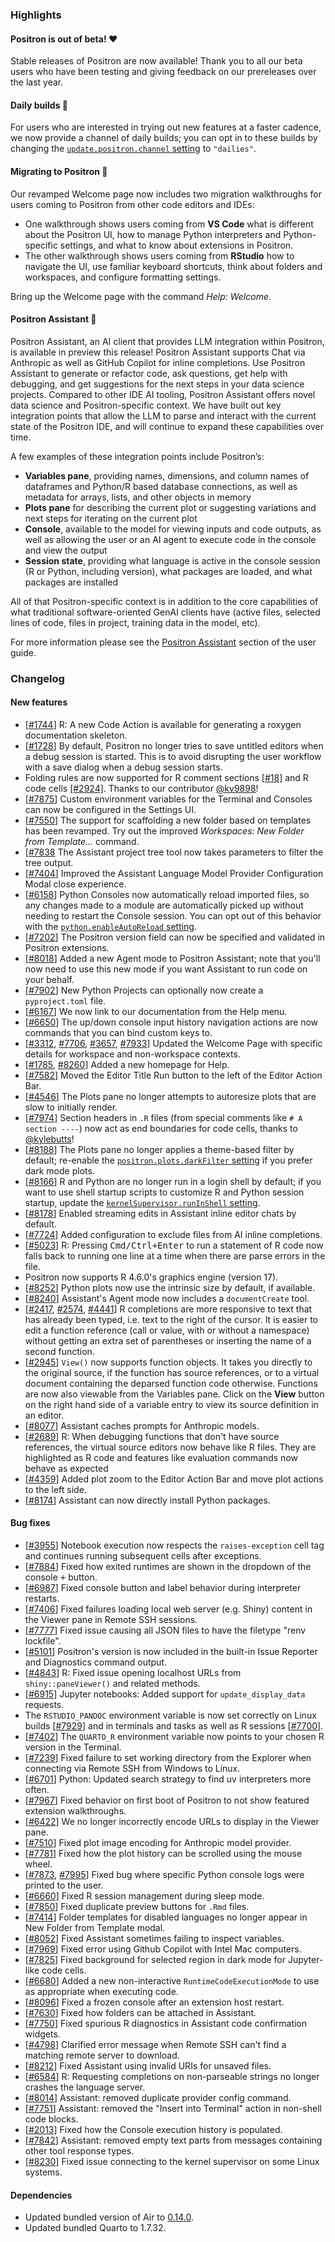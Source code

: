 ### Highlights

#### Positron is out of beta! ❤️

Stable releases of Positron are now available! Thank you to all our beta users who have been testing and giving feedback on our prereleases over the last year. 

#### Daily builds 🪩

For users who are interested in trying out new features at a faster cadence, we now provide a channel of daily builds; you can opt in to these builds by changing the [`update.positron.channel` setting](positron://settings/update.positron.channel) to `"dailies"`. 

#### Migrating to Positron 💫

Our revamped Welcome page now includes two migration walkthroughs for users coming to Positron from other code editors and IDEs:

- One walkthrough shows users coming from **VS Code** what is different about the Positron UI, how to manage Python interpreters and Python-specific settings, and what to know about extensions in Positron.
- The other walkthrough shows users coming from **RStudio** how to navigate the UI, use familiar keyboard shortcuts, think about folders and workspaces, and configure formatting settings.

Bring up the Welcome page with the command _Help: Welcome_.

#### Positron Assistant 🤖

Positron Assistant, an AI client that provides LLM integration within Positron, is available in preview this release! Positron Assistant supports Chat via Anthropic as well as GitHub Copilot for inline completions. Use Positron Assistant to generate or refactor code, ask questions, get help with debugging, and get suggestions for the next steps in your data science projects. Compared to other IDE AI tooling, Positron Assistant offers novel data science and Positron-specific context. We have built out key integration points that allow the LLM to parse and interact with the current state of the Positron IDE, and will continue to expand these capabilities over time.

A few examples of these integration points include Positron’s:

- **Variables pane**, providing names, dimensions, and column names of dataframes and Python/R based database connections, as well as metadata for arrays, lists, and other objects in memory
- **Plots pane** for describing the current plot or suggesting variations and next steps for iterating on the current plot
- **Console**, available to the model for viewing inputs and code outputs, as well as allowing the user or an AI agent to execute code in the console and view the output
- **Session state**, providing what language is active in the console session (R or Python, including version), what packages are loaded, and what packages are installed

All of that Positron-specific context is in addition to the core capabilities of what traditional software-oriented GenAI clients have (active files, selected lines of code, files in project, training data in the model, etc).

For more information please see the [Positron Assistant](https://positron.posit.co/assistant.html) section of the user guide.

<div id="checkbox"></div>

### Changelog

#### New features

- [[#1744](https://github.com/posit-dev/positron/issues/1744)] R: A new Code Action is available for generating a roxygen documentation skeleton.
- [[#1728](https://github.com/posit-dev/positron/issues/1728)] By default, Positron no longer tries to save untitled editors when a debug session is started. This is to avoid disrupting the user workflow with a save dialog when a debug session starts.
- Folding rules are now supported for R comment sections [[#18]](https://github.com/posit-dev/positron/issues/18) and R code cells [[#2924]](https://github.com/posit-dev/positron/issues/2924). Thanks to our contributor [@kv9898](https://github.com/kv9898)!
- [[#7875](https://github.com/posit-dev/positron/issues/7875)] Custom environment variables for the Terminal and Consoles can now be configured in the Settings UI.
- [[#7550](https://github.com/posit-dev/positron/issues/7550)] The support for scaffolding a new folder based on templates has been revamped. Try out the improved _Workspaces: New Folder from Template..._ command.
- [[#7838](https://github.com/posit-dev/positron/issues/7838) The Assistant project tree tool now takes parameters to filter the tree output.
- [[#7404](https://github.com/posit-dev/positron/issues/7404)] Improved the Assistant Language Model Provider Configuration Modal close experience.
- [[#6158](https://github.com/posit-dev/positron/issues/6158)] Python Consoles now automatically reload imported files, so any changes made to a module are automatically picked up without needing to restart the Console session. You can opt out of this behavior with the [`python.enableAutoReload` setting](positron://settings/python.enableAutoReload).
- [[#7202](https://github.com/posit-dev/positron/issues/7202)] The Positron version field can now be specified and validated in Positron extensions.
- [[#8018](https://github.com/posit-dev/positron/issues/8018)] Added a new Agent mode to Positron Assistant; note that you'll now need to use this new mode if you want Assistant to run code on your behalf.
- [[#7902](https://github.com/posit-dev/positron/issues/7902)] New Python Projects can optionally now create a `pyproject.toml` file.
- [[#6167](https://github.com/posit-dev/positron/issues/6167)] We now link to our documentation from the Help menu.
- [[#6650](https://github.com/posit-dev/positron/issues/6650)] The up/down console input history navigation actions are now commands that you can bind custom keys to.
- [[#3312](https://github.com/posit-dev/positron/issues/3312), [#7706](https://github.com/posit-dev/positron/issues/7706), [#3657](https://github.com/posit-dev/positron/issues/3657), [#7933](https://github.com/posit-dev/positron/issues/7933)] Updated the Welcome Page with specific details for workspace and non-workspace contexts.
- [[#1785](https://github.com/posit-dev/positron/issues/1785), [#8260](https://github.com/posit-dev/positron/issues/8260)] Added a new homepage for Help.
- [[#7582](https://github.com/posit-dev/positron/issues/7582)] Moved the Editor Title Run button to the left of the Editor Action Bar. 
- [[#4546](https://github.com/posit-dev/positron/issues/4546)] The Plots pane no longer attempts to autoresize plots that are slow to initially render. 
- [[#7974](https://github.com/posit-dev/positron/issues/7974)] Section headers in `.R` files (from special comments like `# A section ----`) now act as end boundaries for code cells, thanks to [@kylebutts](https://github.com/kylebutts)!
- [[#8188](https://github.com/posit-dev/positron/issues/8188)] The Plots pane no longer applies a theme-based filter by default; re-enable the [`positron.plots.darkFilter` setting](positron://settings/positron.plots.darkFilter) if you prefer dark mode plots.
- [[#8166](https://github.com/posit-dev/positron/issues/8166)] R and Python are no longer run in a login shell by default; if you want to use shell startup scripts to customize R and Python session startup, update the [`kernelSupervisor.runInShell` setting](positron://settings/kernelSupervisor.runInShell). 
- [[#8178](https://github.com/posit-dev/positron/issues/8178)] Enabled streaming edits in Assistant inline editor chats by default.
- [[#7724](https://github.com/posit-dev/positron/issues/7724)] Added configuration to exclude files from AI inline completions.
- [[#5023](https://github.com/posit-dev/positron/issues/5023)] R: Pressing <kbd>Cmd/Ctrl+Enter</kbd> to run a statement of R code now falls back to running one line at a time when there are parse errors in the file.
- Positron now supports R 4.6.0's graphics engine (version 17).
- [[#8252](https://github.com/posit-dev/positron/issues/8252)] Python plots now use the intrinsic size by default, if available.
- [[#8240](https://github.com/posit-dev/positron/issues/8240)] Assistant's Agent mode now includes a `documentCreate` tool.
- [[#2417](https://github.com/posit-dev/positron/issues/2417), [#2574](https://github.com/posit-dev/positron/issues/2574), [#4441](https://github.com/posit-dev/positron/issues/4441)] R completions are more responsive to text that has already been typed, i.e. text to the right of the cursor. It is easier to edit a function reference (call or value, with or without a namespace) without getting an extra set of parentheses or inserting the name of a second function.
- [[#2945](https://github.com/posit-dev/positron/issues/2945)] `View()` now supports function objects. It takes you directly to the original source, if the function has source references, or to a virtual document containing the deparsed function code otherwise. Functions are now also viewable from the Variables pane. Click on the **View** button on the right hand side of a variable entry to view its source definition in an editor.
- [[#8077](https://github.com/posit-dev/positron/issues/8077)] Assistant caches prompts for Anthropic models.
- [[#2689](https://github.com/posit-dev/positron/issues/2689)] R: When debugging functions that don't have source references, the virtual source editors now behave like R files. They are highlighted as R code and features like evaluation commands now behave as expected
- [[#4359](https://github.com/posit-dev/positron/issues/4359)] Added plot zoom to the Editor Action Bar and move plot actions to the left side.
- [[#8174](https://github.com/posit-dev/positron/issues/8174)] Assistant can now directly install Python packages.

#### Bug fixes

- [[#3955](https://github.com/posit-dev/positron/issues/3955)] Notebook execution now respects the `raises-exception` cell tag and continues running subsequent cells after exceptions.
- [[#7884](https://github.com/posit-dev/positron/issues/7884)] Fixed how exited runtimes are shown in the dropdown of the console <kbd>+</kbd> button.
- [[#6987](https://github.com/posit-dev/positron/issues/6987)] Fixed console button and label behavior during interpreter restarts.
- [[#7406](https://github.com/posit-dev/positron/issues/7406)] Fixed failures loading local web server (e.g. Shiny) content in the Viewer pane in Remote SSH sessions.
- [[#7777](https://github.com/posit-dev/positron/issues/7777)] Fixed issue causing all JSON files to have the filetype "renv lockfile".
- [[#5101](https://github.com/posit-dev/positron/issues/5101)] Positron's version is now included in the built-in Issue Reporter and Diagnostics command output.
- [[#4843](https://github.com/posit-dev/positron/issues/4843)] R: Fixed issue opening localhost URLs from `shiny::paneViewer()` and related methods. 
- [[#6915](https://github.com/posit-dev/positron/issues/6915)] Jupyter notebooks: Added support for `update_display_data` requests.
- The `RSTUDIO_PANDOC` environment variable is now set correctly on Linux builds [[#7929](https://github.com/posit-dev/positron/issues/7929)] and in terminals and tasks as well as R sessions [[#7700](https://github.com/posit-dev/positron/issues/7700)].
- [[#7402](https://github.com/posit-dev/positron/issues/7402)] The `QUARTO_R` environment variable now points to your chosen R version in the Terminal.
- [[#7239](https://github.com/posit-dev/positron/issues/7239)] Fixed failure to set working directory from the Explorer when connecting via Remote SSH from Windows to Linux.
- [[#6701](https://github.com/posit-dev/positron/issues/6701)] Python: Updated search strategy to find uv interpreters more often.
- [[#7967](https://github.com/posit-dev/positron/issues/7967)] Fixed behavior on first boot of Positron to not show featured extension walkthroughs.
- [[#6422](https://github.com/posit-dev/positron/issues/6422)] We no longer incorrectly encode URLs to display in the Viewer pane.
- [[#7510](https://github.com/posit-dev/positron/issues/7510)] Fixed plot image encoding for Anthropic model provider.
- [[#7781](https://github.com/posit-dev/positron/issues/7781)] Fixed how the plot history can be scrolled using the mouse wheel.
- [[#7873](https://github.com/posit-dev/positron/issues/7873), [#7995](https://github.com/posit-dev/positron/issues/7995)] Fixed bug where specific Python console logs were printed to the user.
- [[#6660](https://github.com/posit-dev/positron/issues/6660)] Fixed R session management during sleep mode.
- [[#7850](https://github.com/posit-dev/positron/issues/7850)] Fixed duplicate preview buttons for `.Rmd` files.
- [[#7414](https://github.com/posit-dev/positron/issues/7414)] Folder templates for disabled languages no longer appear in New Folder from Template modal.
- [[#8052](https://github.com/posit-dev/positron/issues/8052)] Fixed Assistant sometimes failing to inspect variables.
- [[#7969](https://github.com/posit-dev/positron/issues/7969)] Fixed error using Github Copilot with Intel Mac computers.
- [[#7825](https://github.com/posit-dev/positron/issues/7825)] Fixed background for selected region in dark mode for Jupyter-like code cells.
- [[#6680](https://github.com/posit-dev/positron/issues/6680)] Added a new non-interactive `RuntimeCodeExecutionMode` to use as appropriate when executing code.
- [[#8096](https://github.com/posit-dev/positron/issues/8096)] Fixed a frozen console after an extension host restart.
- [[#7630](https://github.com/posit-dev/positron/issues/7630)] Fixed how folders can be attached in Assistant.
- [[#7750](https://github.com/posit-dev/positron/issues/7750)] Fixed spurious R diagnostics in Assistant code confirmation widgets.
- [[#4798](https://github.com/posit-dev/positron/issues/4798)] Clarified error message when Remote SSH can't find a matching remote server to download.
- [[#8212](https://github.com/posit-dev/positron/issues/8212)] Fixed Assistant using invalid URIs for unsaved files.
- [[#6584](https://github.com/posit-dev/positron/issues/6584)] R: Requesting completions on non-parseable strings no longer crashes the language server.
- [[#8014](https://github.com/posit-dev/positron/issues/8014)] Assistant: removed duplicate provider config command.
- [[#7751](https://github.com/posit-dev/positron/issues/7751)] Assistant: removed the "Insert into Terminal" action in non-shell code blocks.
- [[#2013](https://github.com/posit-dev/positron/issues/2013)] Fixed how the Console execution history is populated.
- [[#7842](https://github.com/posit-dev/positron/issues/7842)] Assistant: removed empty text parts from messages containing other tool response types.
- [[#8230](https://github.com/posit-dev/positron/issues/8230)] Fixed issue connecting to the kernel supervisor on some Linux systems.

#### Dependencies

- Updated bundled version of Air to [0.14.0](https://github.com/posit-dev/air/blob/main/editors/code/CHANGELOG.md#0140).
- Updated bundled Quarto to 1.7.32.
